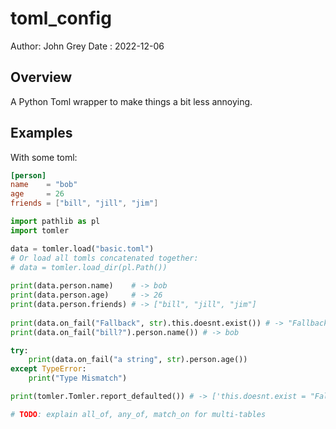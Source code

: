 # toml_config
Author: John Grey
Date  : 2022-12-06

## Overview

A Python Toml wrapper to make things a bit less annoying.


## Examples

With some toml:

``` toml
[person]
name    = "bob"
age     = 26
friends = ["bill", "jill", "jim"]

```



``` python
import pathlib as pl
import tomler

data = tomler.load("basic.toml")
# Or load all tomls concatenated together:
# data = tomler.load_dir(pl.Path())
                                                        
print(data.person.name)    # -> bob
print(data.person.age)     # -> 26
print(data.person.friends) # -> ["bill", "jill", "jim"]
                                                        
print(data.on_fail("Fallback", str).this.doesnt.exist()) # -> "Fallback"
print(data.on_fail("bill?").person.name()) # -> bob

try:
    print(data.on_fail("a string", str).person.age())
except TypeError:
    print("Type Mismatch")

print(tomler.Tomler.report_defaulted()) # -> ['this.doesnt.exist = "Fallback" # <str>']

# TODO: explain all_of, any_of, match_on for multi-tables
```

